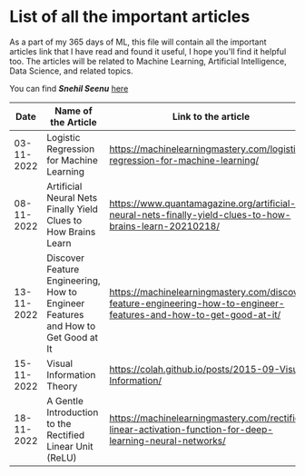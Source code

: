 # List of all the important articles
As a part of my 365 days of ML, this file will contain all the important articles link that I have read and found it useful, I hope you'll find it helpful too.
The articles will be related to Machine Learning, Artificial Intelligence, Data Science, and related topics.

You can find ***Snehil Seenu*** [here](https://twitter.com/SnehilSeenu)


| Date          | Name of the Article                                                                  | Link to the article          |
| ---           | -----------------                                                                    |----------------------------- |
| 03-11-2022    |Logistic Regression for Machine Learning                                              |https://machinelearningmastery.com/logistic-regression-for-machine-learning/
| 08-11-2022    |Artificial Neural Nets Finally Yield Clues to How Brains Learn                        |https://www.quantamagazine.org/artificial-neural-nets-finally-yield-clues-to-how-brains-learn-20210218/
| 13-11-2022    |Discover Feature Engineering, How to Engineer Features and How to Get Good at It      |https://machinelearningmastery.com/discover-feature-engineering-how-to-engineer-features-and-how-to-get-good-at-it/
| 15-11-2022    |Visual Information Theory                                                             |https://colah.github.io/posts/2015-09-Visual-Information/
| 18-11-2022    |A Gentle Introduction to the Rectified Linear Unit (ReLU)                             |https://machinelearningmastery.com/rectified-linear-activation-function-for-deep-learning-neural-networks/
